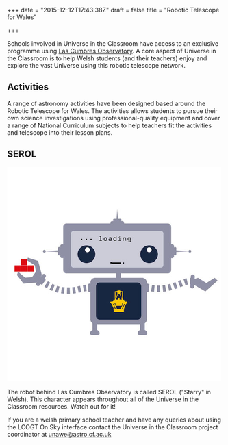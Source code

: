 +++
date = "2015-12-12T17:43:38Z"
draft = false
title = "Robotic Telescope for Wales"

+++

Schools involved in Universe in the Classroom have access to an exclusive programme using [Las Cumbres Observatory](http://lcogt.net). A core aspect of Universe in the Classroom is to help Welsh students (and their teachers) enjoy and explore the vast Universe using this robotic telescope network.

## Activities

A range of astronomy activities have been designed based around the Robotic Telescope for Wales. The activities allows students to pursue their own science investigations using professional-quality equipment and cover a range of National Curriculum subjects to help teachers fit the activities and telescope into their lesson plans.

<embed RTFW activity book>

## SEROL
![SEROL](images/serol_sm.jpg)

The robot behind Las Cumbres Observatory is called SEROL ("Starry" in Welsh). This character appears throughout all of the Universe in the Classroom resources. Watch out for it!

If you are a welsh primary school teacher and have any queries about using the LCOGT On Sky interface contact the Universe in the Classroom project coordinator at unawe@astro.cf.ac.uk
